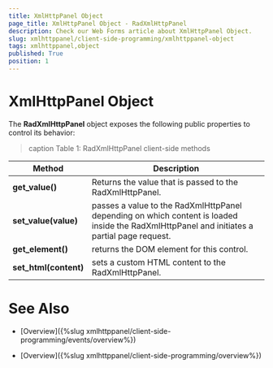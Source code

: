 ```yaml
---
title: XmlHttpPanel Object
page_title: XmlHttpPanel Object - RadXmlHttpPanel
description: Check our Web Forms article about XmlHttpPanel Object.
slug: xmlhttppanel/client-side-programming/xmlhttppanel-object
tags: xmlhttppanel,object
published: True
position: 1
---
```


# XmlHttpPanel Object





The **RadXmlHttpPanel** object exposes the following public properties to control its behavior:


>caption Table 1: RadXmlHttpPanel client-side methods

| Method | Description |
| ------ | ------ |
| **get_value()** |Returns the value that is passed to the RadXmlHttpPanel.|
| **set_value(value)** |passes a value to the RadXmlHttpPanel depending on which content is loaded inside the RadXmlHttpPanel and initiates a partial page request.|
| **get_element()** |returns the DOM element for this control.|
| **set_html(content)** |sets a custom HTML content to the RadXmlHttpPanel.|

# See Also

 * [Overview]({%slug xmlhttppanel/client-side-programming/events/overview%})

 * [Overview]({%slug xmlhttppanel/client-side-programming/overview%})

